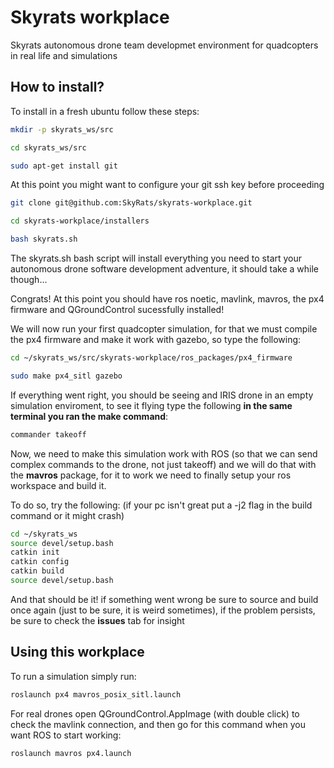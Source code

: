 # Skyrats workplace
Skyrats autonomous drone team developmet environment for quadcopters in real life and simulations

## How to install?
To install in a fresh ubuntu follow these steps:
```bash
mkdir -p skyrats_ws/src

cd skyrats_ws/src

sudo apt-get install git
```
At this point you might want to configure your git ssh key before proceeding
```bash
git clone git@github.com:SkyRats/skyrats-workplace.git

cd skyrats-workplace/installers

bash skyrats.sh
```
The skyrats.sh bash script will install everything you need to start your autonomous drone software development adventure, it should take a while though...

Congrats! At this point you should have ros noetic, mavlink, mavros, the px4 firmware and QGroundControl sucessfully installed!

We will now run your first quadcopter simulation, for that we must compile the px4 firmware and make it work with gazebo, so type the following:

```bash
cd ~/skyrats_ws/src/skyrats-workplace/ros_packages/px4_firmware

sudo make px4_sitl gazebo
```
If everything went right, you should be seeing and IRIS drone in an empty simulation enviroment, to see it flying type the following **in the same terminal you ran the make command**:

```bash
commander takeoff
```

Now, we need to make this simulation work with ROS (so that we can send complex commands to the drone, not just takeoff) and we will do that with the **mavros** package, for it to work we need to finally setup your ros workspace and build it. 

To do so, try the following: (if your pc isn't great put a -j2 flag in the build command or it might crash)
```bash
cd ~/skyrats_ws
source devel/setup.bash
catkin init
catkin config
catkin build
source devel/setup.bash
```
And that should be it! if something went wrong be sure to source and build once again (just to be sure, it is weird sometimes), if the problem persists, be sure to check the **issues** tab for insight

## Using this workplace
To run a simulation simply run:
```bash
roslaunch px4 mavros_posix_sitl.launch
```
For real drones open QGroundControl.AppImage (with double click) to check the mavlink connection, and then go for this command when you want ROS to start working:
```bash
roslaunch mavros px4.launch
```
